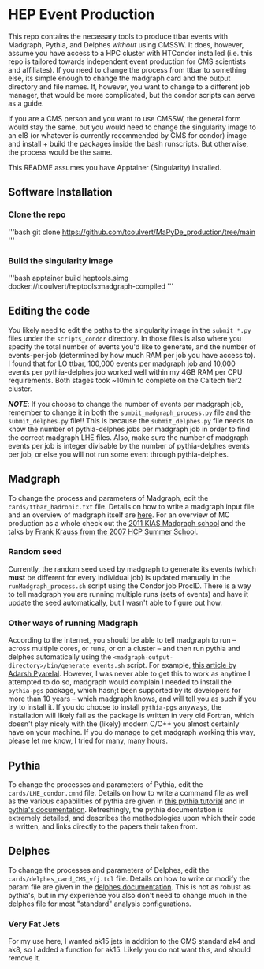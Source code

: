 # HEP Event Production
This repo contains the necassary tools to produce ttbar events with Madgraph, Pythia, and Delphes *without* using CMSSW. It does, however, assume you have access to a HPC cluster with HTCondor installed (i.e. this repo is tailored towards independent event production for CMS scientists and affiliates). If you need to change the process from ttbar to something else, its simple enough to change the madgraph card and the output directory and file names. If, however, you want to change to a different job manager, that would be more complicated, but the condor scripts can serve as a guide.

If you are a CMS person and you want to use CMSSW, the general form would stay the same, but you would need to change the singularity image to an el8 (or whatever is currently recommended by CMS for condor) image and install + build the packages inside the bash runscripts. But otherwise, the process would be the same.

This README assumes you have Apptainer (Singularity) installed.

## Software Installation

### Clone the repo
'''bash
git clone https://github.com/tcoulvert/MaPyDe_production/tree/main
'''

### Build the singularity image
'''bash
apptainer build heptools.simg docker://tcoulvert/heptools:madgraph-compiled
'''

## Editing the code
You likely need to edit the paths to the singularity image in the `submit_*.py` files under the `scripts_condor` directory. In those files is also where you specify the total number of events you'd like to generate, and the number of events-per-job (determined by how much RAM per job you have access to). I found that for LO ttbar, 100,000 events per madgraph job and 10,000 events per pythia-delphes job worked well within my 4GB RAM per CPU requirements. Both stages took ~10min to complete on the Caltech tier2 cluster.

***NOTE***: If you choose to change the number of events per madgraph job, remember to change it in both the `sumbit_madgraph_process.py` file and the `submit_delphes.py` file!! This is because the `submit_delphes.py` file needs to know the number of pythia-delphes jobs per madgraph job in order to find the correct madgraph LHE files. Also, make sure the number of madgraph events per job is integer divisable by the number of pythia-delphes events per job, or else you will not run some event through pythia-delphes.


## Madgraph
To change the process and parameters of Madgraph, edit the `cards/ttbar_hadronic.txt` file. Details on how to write a madgraph input file and an overview of madgraph itself are [here](https://indico.cern.ch/event/555228/sessions/203428/attachments/1315471/1970459/tutorial-CMSandATLAS-2016.pdf). For an overview of MC production as a whole check out the [2011 KIAS Madgraph school](http://workshop.kias.re.kr/MGLP/?Program) and the talks by [Frank Krauss from the 2007 HCP Summer School](https://indico.cern.ch/event/6238/contributions/speakers).

### Random seed
Currently, the random seed used by madgraph to generate its events (which **must** be different for every individual job) is updated manually in the `runMadgraph_process.sh` script using the Condor job ProcID. There is a way to tell madgraph you are running multiple runs (sets of events) and have it update the seed automatically, but I wasn't able to figure out how.

### Other ways of running Madgraph
According to the internet, you should be able to tell madgraph to run – across multiple cores, or runs, or on a cluster – and then run pythia and delphes automatically using the `<madgraph-output-directory>/bin/generate_events.sh` script. For example, [this article by Adarsh Pyarelal](https://adarsh.cc/posts/2016-04-15-madgraph-on-a-cluster.html). However, I was never able to get this to work as anytime I attempted to do so, madgraph would complain I needed to install the `pythia-pgs` package, which hasn;t been supported by its developers for more than 10 years – which madgraph knows, and will tell you as such if you try to install it. If you do choose to install `pythia-pgs` anyways, the installation will likely fail as the package is written in very old Fortran, which doesn't play nicely with the (likely) modern C/C++ you almost certainly have on your machine. If you do manage to get madgraph working this way, please let me know, I tried for many, many hours.


## Pythia
To change the processes and parameters of Pythia, edit the `cards/LHE_condor.cmnd` file. Details on how to write a command file as well as the various capabilities of pythia are given in [this pythia tutorial](http://home.thep.lu.se/~leifg/tutorials/) and in [pythia's documentation](https://pythia.org//latest-manual/Welcome.html). Refreshingly, the pythia documentation is extremely detailed, and describes the methodologies upon which their code is written, and links directly to the papers their taken from.


## Delphes
To change the processes and parameters of Delphes, edit the `cards/delphes_card_CMS_vfj.tcl` file. Details on how to write or modify the param file are given in the [delphes documentation](https://cp3.irmp.ucl.ac.be/projects/delphes/wiki/WorkBook). This is not as robust as pythia's, but in my experience you also don't need to change much in the delphes file for most "standard" analysis configurations.

### Very Fat Jets
For my use here, I wanted ak15 jets in addition to the CMS standard ak4 and ak8, so I added a function for ak15. Likely you do not want this, and should remove it.
